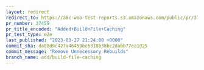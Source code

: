 ```yaml
---
layout: redirect
redirect_to: https://a8c-woo-test-reports.s3.amazonaws.com/public/pr/37459/e2e/index.html
pr_number: 37459
pr_title_encoded: "Added+Build+File+Caching"
pr_test_type: e2e
last_published: "2023-03-27 21:24:00 +0000"
commit_sha: da08d9c427a46459bc6318b38bc2dabb77ea1d25
commit_message: "Remove Unnecessary Rebuilds"
branch_name: add/build-file-caching
---
```

